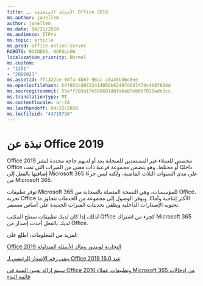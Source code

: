 ```yaml
---
title: الأسئلة المتعلقة بـ Office 2019
ms.author: janellem
author: janellem
ms.date: 04/21/2020
ms.audience: ITPro
ms.topic: article
ms.prod: office-online-server
ROBOTS: NOINDEX, NOFOLLOW
localization_priority: Normal
ms.custom:
- "1251"
- "2000023"
ms.assetid: 7fc322ce-08fa-4b87-98ac-c8a35bd6c8ee
ms.openlocfilehash: b4f02dcd8415414068b62497d647474c4b8f8d4d
ms.sourcegitcommit: 55eff703a17e500681d8fa6a87eb067019ade3cc
ms.translationtype: MT
ms.contentlocale: ar-SA
ms.lasthandoff: 04/22/2020
ms.locfileid: "43719790"
---
```

# <a name="about-office-2019"></a>نبذة عن Office 2019

Office 2019 مخصص للعملاء غير المستعدين للسحابة بعد أو لديهم حاجة محددة لنشر Office داخليًا أو مختلط. وهو يتضمن مجموعة فرعية ذات معنى من الميزات التي تمت إضافتها بالفعل إلى Microsoft 365 على مدى السنوات الثلاث الماضية، ولكنه ليس جزءًا من Microsoft 365.
  
توفر تطبيقات Microsoft 365 للمؤسسات، وهي النسخة المتصلة بالسحابة من Office، تجربة Office الأكثر إنتاجية وأمانًا. ويوفر الوصول إلى مجموعة من الخدمات تتجاوز ما تحتويه الإصدارات الداخلية ويتلقى تحديثات الميزات الجديدة على أساس مستمر.
  
لذلك، إذا كان لديك تطبيقات سطح المكتب Office كجزء من اشتراك Microsoft 365 لديك بالفعل أحدث إصدار من Office.
  
لمزيد من المعلومات، اطلع على:
  
[Office 2019 التجارية لويندوز وماك الأسئلة المتداولة](https://support.microsoft.com/help/4133312)
  
[يبقى رقم الإصدار الرئيسي لـ Office 2019 عند 16.0](https://docs.microsoft.com/deployoffice/office2019/overview)
  
[سيتم إزالة تعيين السنة في Office 2016 وتطبيقات عملاء Microsoft 365 من إدخالات قائمة البدء](https://support.office.com/article/8fe5e052-76d2-49de-af30-2e84ed3da907?wt.mc_id=Alchemy_ClientDIA)
  